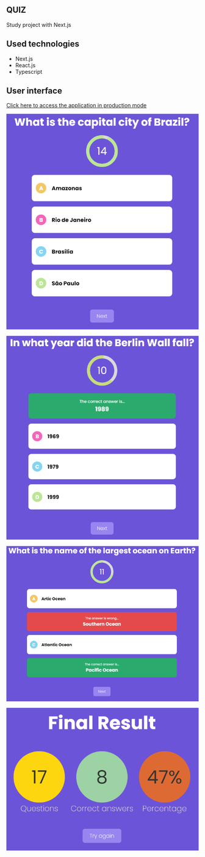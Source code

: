 ## QUIZ

Study project with Next.js

## Used technologies
- Next.js
- React.js
- Typescript

## User interface

[Click here to access the application in production mode](https://quiz-lexpierini.vercel.app)

![Home](/src/assets/imgs/start_game.png)

![Correct Answer](/src/assets/imgs/correct_answer.png)

![Wrong Answer](/src/assets/imgs/wrong_answer.png)

![Final Result](/src/assets/imgs/final_result.png)